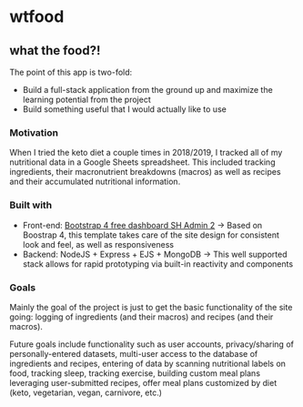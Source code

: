 # wtfood
## what the food?!

The point of this app is two-fold:

* Build a full-stack application from the ground up and maximize the learning potential from the project
* Build something useful that I would actually like to use

### Motivation

When I tried the keto diet a couple times in 2018/2019, I tracked all of my nutritional data in a Google Sheets spreadsheet. This included tracking ingredients, their macronutrient breakdowns (macros) as well as recipes and their accumulated nutritional information.

### Built with

* Front-end: [Bootstrap 4 free dashboard SH Admin 2](https://startbootstrap.com/themes/sb-admin-2/) -> Based on Boostrap 4, this template takes care of the site design for consistent look and feel, as well as responsiveness
* Backend: NodeJS + Express + EJS + MongoDB -> This well supported stack allows for rapid prototyping via built-in reactivity and components

### Goals

Mainly the goal of the project is just to get the basic functionality of the site going: logging of ingredients (and their macros) and recipes (and their macros).

Future goals include functionality such as user accounts, privacy/sharing of personally-entered datasets, multi-user access to the database of ingredients and recipes, entering of data by scanning nutritional labels on food, tracking sleep, tracking exercise, building custom meal plans leveraging user-submitted recipes, offer meal plans customized by diet (keto, vegetarian, vegan, carnivore, etc.) 
